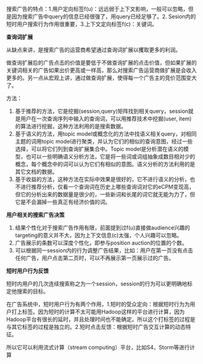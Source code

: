 搜索广告的特点：1.用户定向标签f\(u\)：远远弱于上下文影响，一般可以忽略，但是因为搜索广告中query的信息已经很强了，用query已经足够了。2. Sesion内的短时用户搜索行为作用很重要，3.上下文定向标签f\(c\)：关键词。

**查询词扩展**

从缺点来讲，是搜索广告的运营商希望通过查询词扩展以攫取更多的利润。

做查询扩展后的广告点击的价值是要低于不做查询扩展的点击价值，但如果扩展的关键词相关的广告如果出价更高或一样高，那么对搜索广告运营商做扩展是会收入更多的。另一点从宏观上讲，通过做查询扩展，使得每一个广告主的竞价范围变大了。

方法：

1. 基于推荐的方法，它是挖掘\(session,query\)矩阵找到相关query，session就是用户在一次查询序列中输入的查询词，可以用推荐技术中挖掘\(user, item\)的算法进行挖掘，这种方法利用的是搜索数据。
2. 基于语义的方法，用topic model或概念化的方法中找语义相关query，对相同主题的词用topic model进行聚类，并认为它们的相似的查询意图，经过一些选择，可以将它们列到查询扩展集合中。Topic model是分析潜在语义的模型，也可以一些明确语义分析方法，它是将一些词或词组抽象成数目相对少的概念，每个概念中的词可以认为它们有相似的意图。语义分析的方法利用的是其它文档的数据。
3. 基于收益的方法，这种方法在实际中效果是很好的，它不进行语义的分析，也不进行推荐分析，仅看一个查询词在历史上哪些查询词对它的eCPM变现高，但它的分析出来的数据量是很少的，一些新词和长尾的词它就无能为力了，但它是不会漏掉一些真正有经济价值的词。

**用户相关的搜索广告决策**

1. 结果个性化对于搜索广告作用有限，前面提到过f\(u\)直接做audience兴趣的targeting的意义并不大，因为上下文信息\(c\)太强，个人兴趣可以忽略。
2. 广告展示的条数可以深度个性化，即参与position auction的位置的个数。
3. 可以根据同一session内的行为调整广告结果，比如：用户在第一页没有点击任何广告，用户点击第二页时，可以不再展示第一页展示过的广告。

**短时用户行为反馈**

短时内用户的几次连续搜索称之为一个session，session的行为可以更明确地标定他搜索的目标。

在广告系统中，短时用户行为有两个作用，1.短时的受众定向：根据短时行为为用户打上标签。因为短时的计算不太可能用Hadoop这样的平台进行计算，因为Hadoop平台有很长的延时，并且处理时间也不能确定。所以这个打标签的过程是与其它标签的过程是独立的。2.短时点击反馈：根据短时广告交互计算的动态特征。

所以它可以利用流式计算（stream computing）平台，比如S4，Storm等进行计算

